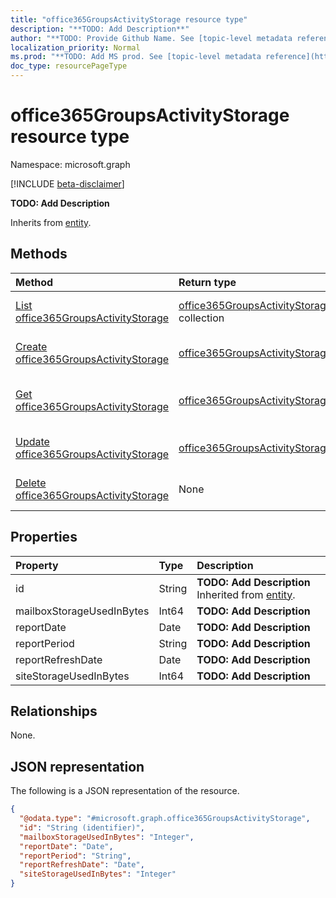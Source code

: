 ```yaml
---
title: "office365GroupsActivityStorage resource type"
description: "**TODO: Add Description**"
author: "**TODO: Provide Github Name. See [topic-level metadata reference](https://msgo.azurewebsites.net/add/document/guidelines/metadata.html#topic-level-metadata)**"
localization_priority: Normal
ms.prod: "**TODO: Add MS prod. See [topic-level metadata reference](https://msgo.azurewebsites.net/add/document/guidelines/metadata.html#topic-level-metadata)**"
doc_type: resourcePageType
---
```


# office365GroupsActivityStorage resource type

Namespace: microsoft.graph

[!INCLUDE [beta-disclaimer](../../includes/beta-disclaimer.md)]

**TODO: Add Description**


Inherits from [entity](../resources/entity.md).

## Methods
|Method|Return type|Description|
|:---|:---|:---|
|[List office365GroupsActivityStorage](../api/office365groupsactivitystorage-list.md)|[office365GroupsActivityStorage](../resources/office365groupsactivitystorage.md) collection|Get a list of the [office365GroupsActivityStorage](../resources/office365groupsactivitystorage.md) objects and their properties.|
|[Create office365GroupsActivityStorage](../api/office365groupsactivitystorage-create.md)|[office365GroupsActivityStorage](../resources/office365groupsactivitystorage.md)|Create a new [office365GroupsActivityStorage](../resources/office365groupsactivitystorage.md) object.|
|[Get office365GroupsActivityStorage](../api/office365groupsactivitystorage-get.md)|[office365GroupsActivityStorage](../resources/office365groupsactivitystorage.md)|Read the properties and relationships of an [office365GroupsActivityStorage](../resources/office365groupsactivitystorage.md) object.|
|[Update office365GroupsActivityStorage](../api/office365groupsactivitystorage-update.md)|[office365GroupsActivityStorage](../resources/office365groupsactivitystorage.md)|Update the properties of an [office365GroupsActivityStorage](../resources/office365groupsactivitystorage.md) object.|
|[Delete office365GroupsActivityStorage](../api/office365groupsactivitystorage-delete.md)|None|Deletes an [office365GroupsActivityStorage](../resources/office365groupsactivitystorage.md) object.|

## Properties
|Property|Type|Description|
|:---|:---|:---|
|id|String|**TODO: Add Description** Inherited from [entity](../resources/entity.md).|
|mailboxStorageUsedInBytes|Int64|**TODO: Add Description**|
|reportDate|Date|**TODO: Add Description**|
|reportPeriod|String|**TODO: Add Description**|
|reportRefreshDate|Date|**TODO: Add Description**|
|siteStorageUsedInBytes|Int64|**TODO: Add Description**|

## Relationships
None.

## JSON representation
The following is a JSON representation of the resource.
<!-- {
  "blockType": "resource",
  "keyProperty": "id",
  "@odata.type": "microsoft.graph.office365GroupsActivityStorage",
  "baseType": "microsoft.graph.entity",
  "openType": false
}
-->
``` json
{
  "@odata.type": "#microsoft.graph.office365GroupsActivityStorage",
  "id": "String (identifier)",
  "mailboxStorageUsedInBytes": "Integer",
  "reportDate": "Date",
  "reportPeriod": "String",
  "reportRefreshDate": "Date",
  "siteStorageUsedInBytes": "Integer"
}
```

